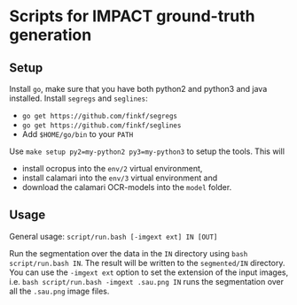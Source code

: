 # Scripts for IMPACT ground-truth generation

## Setup
Install `go`, make sure that you have both python2 and python3
and java installed. Install `segregs` and `seglines`:
 * `go get https://github.com/finkf/segregs`
 * `go get https://github.com/finkf/seglines`
 * Add `$HOME/go/bin` to your `PATH`

Use `make setup py2=my-python2 py3=my-python3` to setup the
tools. This will
 * install ocropus into the `env/2` virtual environment,
 * install calamari into the `env/3` virtual environment and
 * download the calamari OCR-models into the `model` folder.

## Usage
General usage: `script/run.bash [-imgext ext] IN [OUT]`

Run the segmentation over the data in the `IN` directory using `bash
script/run.bash IN`.  The result will be written to the `segmented/IN`
directory.  You can use the `-imgext ext` option to set the extension
of the input images, i.e. `bash script/run.bash -imgext .sau.png IN`
runs the segmentation over all the `.sau.png` image files.